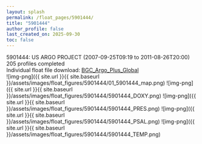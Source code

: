 ```yaml
---
layout: splash
permalink: /float_pages/5901444/
title: "5901444"
author_profile: false
last_created_on: 2025-09-30
toc: false
---
```

 
5901444: US ARGO PROJECT (2007-09-25T09:19 to 2011-08-26T20:00)\
205 profiles completed\
Individual float file download: [BGC_Argo_Plus_Global](https://ftp.soest.hawaii.edu/bgc_argo_plus/Individual_Floats/outliers_removed/5901444_Sprof_processed.nc)\
![img-png]({{ site.url }}{{ site.baseurl }}/assets/images/float_figures/5901444/01_5901444_map.png)
![img-png]({{ site.url }}{{ site.baseurl }}/assets/images/float_figures/5901444/5901444_DOXY.png)
![img-png]({{ site.url }}{{ site.baseurl }}/assets/images/float_figures/5901444/5901444_PRES.png)
![img-png]({{ site.url }}{{ site.baseurl }}/assets/images/float_figures/5901444/5901444_PSAL.png)
![img-png]({{ site.url }}{{ site.baseurl }}/assets/images/float_figures/5901444/5901444_TEMP.png)
